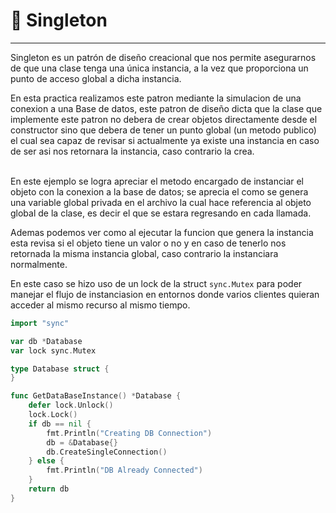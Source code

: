 # 🎼 Singleton

---

Singleton es un patrón de diseño creacional que nos permite asegurarnos de que una clase tenga una única instancia, a la vez que proporciona un punto de acceso global a dicha instancia.

En esta practica realizamos este patron mediante la simulacion de una conexion a una Base de datos,
este patron de diseño dicta que la clase que implemente este patron no debera de crear objetos directamente desde el constructor
sino que debera de tener un punto global (un metodo publico) el cual sea capaz de revisar si actualmente ya existe una instancia
en caso de ser asi nos retornara la instancia, caso contrario la crea.

<br>
En este ejemplo se logra apreciar el metodo encargado de instanciar el objeto con la conexion a la base de datos; se aprecia el como
se genera una variable global privada en el archivo la cual hace referencia al objeto global de la clase, es decir el que se estara regresando
en cada llamada.

Ademas podemos ver como al ejecutar la funcion que genera la instancia esta revisa si el objeto tiene un valor o no y en caso de tenerlo
nos retornada la misma instancia global, caso contrario la instanciara normalmente.

En este caso se hizo uso de un lock de la struct ```sync.Mutex``` para poder manejar el flujo de instanciasion en entornos donde
varios clientes quieran acceder al mismo recurso al mismo tiempo.
```go
import "sync"

var db *Database
var lock sync.Mutex

type Database struct {
}

func GetDataBaseInstance() *Database {
    defer lock.Unlock()
    lock.Lock()
    if db == nil {
        fmt.Println("Creating DB Connection")
        db = &Database{}
        db.CreateSingleConnection()
    } else {
        fmt.Println("DB Already Connected")
    }
    return db
}
```